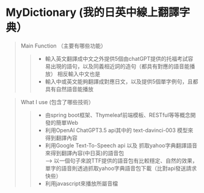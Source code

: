 # MyDictionary (我的日英中線上翻譯字典）
> Main Function （主要有哪些功能）
>> * 輸入英文翻譯成中文之外提供5個由chatGPT提供的托福考試容易出現的語句，以及同義相近詞的造句（都具有對應的語音能播放）
>> 相反輸入中文也是
>> * 輸入中或英文能夠翻譯成對應日文，以及提供5個單字例句，且都具有自然語音能播放

> What I use (包含了哪些技術）
>> * 由spring boot框架、Thymeleaf前端模板、RESTful等等概念開發的簡單Web
>> * 利用OpenAI ChatGPT3.5 api其中的 text-davinci-003 模型來得到翻譯內容
>> * 利用Google Text-To-Speech api 以及 抓取yahoo字典翻譯語音來得到翻譯內容(中日英)的語音包<br>
     --> 以一個句子來說TTF提供的語音包有比較穩定、自然的效果，單字的語音則透過抓取yahoo字典語音包下載（比對api發送請求快些）
>> * 利用javascript來播放所屬音檔



